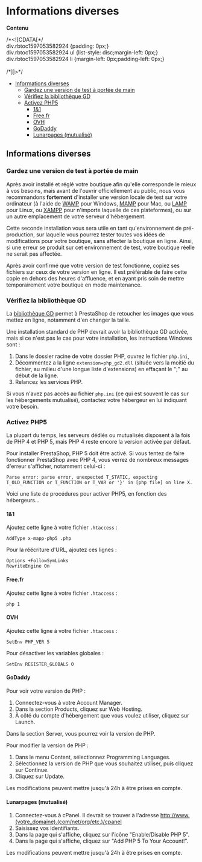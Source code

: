 # Informations diverses

**Contenu**

/\*\<!\[CDATA\[\*/\
div.rbtoc1597053582924 {padding: 0px;}\
div.rbtoc1597053582924 ul {list-style: disc;margin-left: 0px;}\
div.rbtoc1597053582924 li {margin-left: 0px;padding-left: 0px;}\
\
/\*]]>\*/

* [Informations diverses](informations-diverses.md#Informationsdiverses-Informationsdiverses)
  * [Gardez une version de test à portée de main](informations-diverses.md#Informationsdiverses-Gardezuneversiondetestàportéedemain)
  * [Vérifiez la bibliothèque GD](informations-diverses.md#Informationsdiverses-VérifiezlabibliothèqueGD)
  * [Activez PHP5](informations-diverses.md#Informationsdiverses-ActivezPHP5)
    * [1&1](informations-diverses.md#Informationsdiverses-1&1)
    * [Free.fr](informations-diverses.md#Informationsdiverses-Free.fr)
    * [OVH](informations-diverses.md#Informationsdiverses-OVH)
    * [GoDaddy](informations-diverses.md#Informationsdiverses-GoDaddy)
    * [Lunarpages (mutualisé)](informations-diverses.md#Informationsdiverses-Lunarpages\(mutualisé\))

## Informations diverses <a href="#informationsdiverses-informationsdiverses" id="informationsdiverses-informationsdiverses"></a>

### Gardez une version de test à portée de main <a href="#informationsdiverses-gardezuneversiondetestaporteedemain" id="informationsdiverses-gardezuneversiondetestaporteedemain"></a>

Après avoir installé et réglé votre boutique afin qu'elle corresponde le mieux à vos besoins, mais avant de l'ouvrir officiellement au public, nous vous recommandons **fortement** d'installer une version locale de test sur votre ordinateur (à l'aide de [WAMP](http://en.wikipedia.org/wiki/Comparison\_of\_WAMPs) pour Windows, [MAMP](http://en.wikipedia.org/wiki/MAMP) pour Mac, ou [LAMP](http://en.wikipedia.org/wiki/LAMP\_\(software\_bundle) pour Linux, ou [XAMPP](http://www.apachefriends.org/en/xampp.html) pour n'importe laquelle de ces plateformes), ou sur un autre emplacement de votre serveur d'hébergement.

Cette seconde installation vous sera utile en tant qu'environnement de pré-production, sur laquelle vous pourrez tester toutes vos idées de modifications pour votre boutique, sans affecter la boutique en ligne. Ainsi, si une erreur se produit sur cet environnement de test, votre boutique réelle ne serait pas affectée.

Après avoir confirmé que votre version de test fonctionne, copiez ses fichiers sur ceux de votre version en ligne. Il est préférable de faire cette copie en dehors des heures d'affluence, et en ayant pris soin de mettre temporairement votre boutique en mode maintenance.

### Vérifiez la bibliothèque GD <a href="#informationsdiverses-verifiezlabibliothequegd" id="informationsdiverses-verifiezlabibliothequegd"></a>

La [bibliothèque GD](http://www.boutell.com/gd/) permet à PrestaShop de retoucher les images que vous mettez en ligne, notamment d'en changer la taille.

Une installation standard de PHP devrait avoir la bibliothèque GD activée, mais si ce n'est pas le cas pour votre installation, les instructions Windows sont :

1. Dans le dossier racine de votre dossier PHP, ouvrez le fichier `php.ini`,
2. Décommentez a la ligne `extension=php_gd2.dll` (située vers la moitié du fichier, au milieu d'une longue liste d'extensions) en effaçant le ";" au début de la ligne.
3. Relancez les services PHP.

Si vous n'avez pas accès au fichier `php.ini` (ce qui est souvent le cas sur les hébergements mutualisé), contactez votre hébergeur en lui indiquant votre besoin.

### Activez PHP5 <a href="#informationsdiverses-activezphp5" id="informationsdiverses-activezphp5"></a>

La plupart du temps, les serveurs dédiés ou mutualisés disposent à la fois de PHP 4 et PHP 5, mais PHP 4 reste encore la version activée par défaut.

Pour installer PrestaShop, PHP 5 doit être activé. Si vous tentez de faire fonctionner PrestaShop avec PHP 4, vous verrez de nombreux messages d'erreur s'afficher, notamment celui-ci :

```
Parse error: parse error, unexpected T_STATIC, expecting T_OLD_FUNCTION or T_FUNCTION or T_VAR or '}' in [php file] on line X.
```

Voici une liste de procédures pour activer PHP5, en fonction des hébergeurs...

#### 1&1 <a href="#informationsdiverses-1-and-1" id="informationsdiverses-1-and-1"></a>

Ajoutez cette ligne à votre fichier `.htaccess` :

```
AddType x-mapp-php5 .php
```

Pour la réécriture d'URL, ajoutez ces lignes :

```
Options +FollowSymLinks
RewriteEngine On
```

#### Free.fr <a href="#informationsdiverses-free.fr" id="informationsdiverses-free.fr"></a>

Ajoutez cette ligne à votre fichier `.htaccess` :

```
php 1
```

#### OVH <a href="#informationsdiverses-ovh" id="informationsdiverses-ovh"></a>

Ajoutez cette ligne à votre fichier `.htaccess` :

```
SetEnv PHP_VER 5
```

Pour désactiver les variables globales :

```
SetEnv REGISTER_GLOBALS 0
```

#### GoDaddy <a href="#informationsdiverses-godaddy" id="informationsdiverses-godaddy"></a>

Pour voir votre version de PHP :

1. Connectez-vous à votre Account Manager.
2. Dans la section Products, cliquez sur Web Hosting.
3. À côté du compte d'hébergement que vous voulez utiliser, cliquez sur Launch.

Dans la section Server, vous pourrez voir la version de PHP.

Pour modifier la version de PHP :

1. Dans le menu Content, sélectionnez Programming Languages.
2. Sélectionnez la version de PHP que vous souhaitez utiliser, puis cliquez sur Continue.
3. Cliquez sur Update.

Les modifications peuvent mettre jusqu'à 24h à être prises en compte.

#### Lunarpages (mutualisé) <a href="#informationsdiverses-lunarpages-mutualise" id="informationsdiverses-lunarpages-mutualise"></a>

1. Connectez-vous à cPanel. Il devrait se trouver à l'adresse [http://www.(votre\_domaine).(com/net/org/etc.)/cpanel](http://www.\(votre\_domaine\).\(com/net/org/etc.\)/cpanel)
2. Saisissez vos identifiants.
3. Dans la page qui s'affiche, cliquez sur l'icône "Enable/Disable PHP 5".
4. Dans la page qui s'affiche, cliquez sur "Add PHP 5 To Your Account!".

Les modifications peuvent mettre jusqu'à 24h à être prises en compte.
